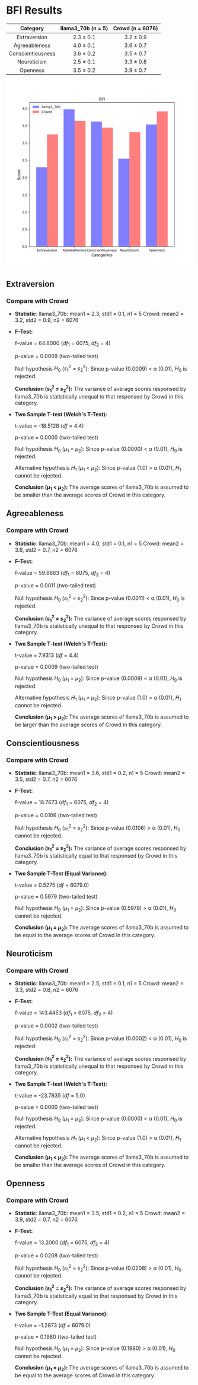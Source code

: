 # BFI Results

| Category | llama3_70b (n = 5) | Crowd (n = 6076) |
| :---: | :---: | :---: |
| Extraversion | 2.3 $\pm$ 0.1 | 3.2 $\pm$ 0.9 | 
| Agreeableness | 4.0 $\pm$ 0.1 | 3.6 $\pm$ 0.7 | 
| Conscientiousness | 3.6 $\pm$ 0.2 | 3.5 $\pm$ 0.7 | 
| Neuroticism | 2.5 $\pm$ 0.1 | 3.3 $\pm$ 0.8 | 
| Openness | 3.5 $\pm$ 0.2 | 3.9 $\pm$ 0.7 | 


![Bar Chart](figures/70b_prompt_chat_sft_xx1xx-BFI.png "Bar Chart of llama3_70b on BFI")

## Extraversion
### Compare with Crowd

- **Statistic**:
llama3_70b:	mean1 = 2.3,	std1 = 0.1,	n1 = 5
Crowd:	mean2 = 3.2,	std2 = 0.9,	n2 = 6076

- **F-Test:**

	f-value = 64.8000	($df_1$ = 6075, $df_2$ = 4)

	p-value = 0.0009	(two-tailed test)

	Null hypothesis $H_0$ ($s_1^2$ = $s_2^2$): 	Since p-value (0.0009) < α (0.01), $H_0$ is rejected.

	**Conclusion ($s_1^2$ ≠ $s_2^2$):** The variance of average scores responsed by llama3_70b is statistically unequal to that responsed by Crowd in this category.

- **Two Sample T-test (Welch's T-Test):**

	t-value = -18.5128	($df$ = 4.4)

	p-value = 0.0000	(two-tailed test)

	Null hypothesis $H_0$ ($µ_1$ = $µ_2$): Since p-value (0.0000) < α (0.01), $H_0$ is rejected.

	Alternative hypothesis $H_1$ ($µ_1$ < $µ_2$): 	Since p-value (1.0) > α (0.01), $H_1$ cannot be rejected.

	**Conclusion ($µ_1$ < $µ_2$):** The average scores of llama3_70b is assumed to be smaller than the average scores of Crowd in this category.

## Agreeableness
### Compare with Crowd

- **Statistic**:
llama3_70b:	mean1 = 4.0,	std1 = 0.1,	n1 = 5
Crowd:	mean2 = 3.6,	std2 = 0.7,	n2 = 6076

- **F-Test:**

	f-value = 59.9863	($df_1$ = 6075, $df_2$ = 4)

	p-value = 0.0011	(two-tailed test)

	Null hypothesis $H_0$ ($s_1^2$ = $s_2^2$): 	Since p-value (0.0011) < α (0.01), $H_0$ is rejected.

	**Conclusion ($s_1^2$ ≠ $s_2^2$):** The variance of average scores responsed by llama3_70b is statistically unequal to that responsed by Crowd in this category.

- **Two Sample T-test (Welch's T-Test):**

	t-value = 7.9313	($df$ = 4.4)

	p-value = 0.0009	(two-tailed test)

	Null hypothesis $H_0$ ($µ_1$ = $µ_2$): Since p-value (0.0009) < α (0.01), $H_0$ is rejected.

	Alternative hypothesis $H_1$ ($µ_1$ > $µ_2$): 	Since p-value (1.0) > α (0.01), $H_1$ cannot be rejected.

	**Conclusion ($µ_1$ > $µ_2$):** The average scores of llama3_70b is assumed to be larger than the average scores of Crowd in this category.

## Conscientiousness
### Compare with Crowd

- **Statistic**:
llama3_70b:	mean1 = 3.6,	std1 = 0.2,	n1 = 5
Crowd:	mean2 = 3.5,	std2 = 0.7,	n2 = 6076

- **F-Test:**

	f-value = 18.7673	($df_1$ = 6075, $df_2$ = 4)

	p-value = 0.0106	(two-tailed test)

	Null hypothesis $H_0$ ($s_1^2$ = $s_2^2$): 	Since p-value (0.0106) > α (0.01), $H_0$ cannot be rejected.

	**Conclusion ($s_1^2$ = $s_2^2$):** The variance of average scores responsed by llama3_70b is statistically equal to that responsed by Crowd in this category.

- **Two Sample T-Test (Equal Variance):**

	t-value = 0.5275	($df$ = 6079.0)

	p-value = 0.5979	(two-tailed test)

	Null hypothesis $H_0$ ($µ_1$ = $µ_2$): 	Since p-value (0.5979) > α (0.01), $H_0$ cannot be rejected.

	**Conclusion ($µ_1$ = $µ_2$):** The average scores of llama3_70b is assumed to be equal to the average scores of Crowd in this category.

## Neuroticism
### Compare with Crowd

- **Statistic**:
llama3_70b:	mean1 = 2.5,	std1 = 0.1,	n1 = 5
Crowd:	mean2 = 3.3,	std2 = 0.8,	n2 = 6076

- **F-Test:**

	f-value = 143.4453	($df_1$ = 6075, $df_2$ = 4)

	p-value = 0.0002	(two-tailed test)

	Null hypothesis $H_0$ ($s_1^2$ = $s_2^2$): 	Since p-value (0.0002) < α (0.01), $H_0$ is rejected.

	**Conclusion ($s_1^2$ ≠ $s_2^2$):** The variance of average scores responsed by llama3_70b is statistically unequal to that responsed by Crowd in this category.

- **Two Sample T-test (Welch's T-Test):**

	t-value = -23.7835	($df$ = 5.0)

	p-value = 0.0000	(two-tailed test)

	Null hypothesis $H_0$ ($µ_1$ = $µ_2$): Since p-value (0.0000) < α (0.01), $H_0$ is rejected.

	Alternative hypothesis $H_1$ ($µ_1$ < $µ_2$): 	Since p-value (1.0) > α (0.01), $H_1$ cannot be rejected.

	**Conclusion ($µ_1$ < $µ_2$):** The average scores of llama3_70b is assumed to be smaller than the average scores of Crowd in this category.

## Openness
### Compare with Crowd

- **Statistic**:
llama3_70b:	mean1 = 3.5,	std1 = 0.2,	n1 = 5
Crowd:	mean2 = 3.9,	std2 = 0.7,	n2 = 6076

- **F-Test:**

	f-value = 13.2000	($df_1$ = 6075, $df_2$ = 4)

	p-value = 0.0208	(two-tailed test)

	Null hypothesis $H_0$ ($s_1^2$ = $s_2^2$): 	Since p-value (0.0208) > α (0.01), $H_0$ cannot be rejected.

	**Conclusion ($s_1^2$ = $s_2^2$):** The variance of average scores responsed by llama3_70b is statistically equal to that responsed by Crowd in this category.

- **Two Sample T-Test (Equal Variance):**

	t-value = -1.2873	($df$ = 6079.0)

	p-value = 0.1980	(two-tailed test)

	Null hypothesis $H_0$ ($µ_1$ = $µ_2$): 	Since p-value (0.1980) > α (0.01), $H_0$ cannot be rejected.

	**Conclusion ($µ_1$ = $µ_2$):** The average scores of llama3_70b is assumed to be equal to the average scores of Crowd in this category.

